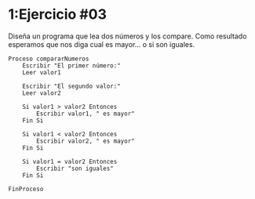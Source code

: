 # 1:Ejercicio #03

Diseña un programa que lea dos números y los compare. Como resultado esperamos que nos diga cual es mayor... o si son iguales.
```
Proceso compararNumeros
    Escribir "El primer número:"
    Leer valor1

    Escribir "El segundo valor:"
    Leer valor2

    Si valor1 > valor2 Entonces
        Escribir valor1, " es mayor"
    Fin Si

    Si valor1 < valor2 Entonces
        Escribir valor2, " es mayor"
    Fin Si

    Si valor1 = valor2 Entonces
        Escribir "son iguales"
    Fin Si

FinProceso
```





